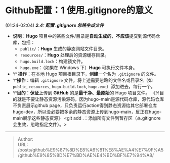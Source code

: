 # Github配置：1 使用.gitignore的意义


(01:24-02:04) ***2.4: 配置 .gitignore 忽略生成文件***
-   **说明**：**Hugo** 项目中的某些文件/目录是**自动生成的**，**不应该**提交到源代码仓库，包括：
    *   `public/`：**Hugo** 生成的静态网站文件目录。
    *   `resources/`：**Hugo** 处理后的资源缓存目录。
    *   `hugo.build.lock`：构建锁文件。
    *   `hugo.exe`：（如果在 Windows 下）**Hugo** 可执行文件本身。
-   ♈ **操作**：在本地 Hugo 项目根目录下，**创建**一个名为 `.gitignore` 的文件。
-   ♈**操作**：编辑 `.gitignore` 文件，将上述需要忽略的文件名或目录名（如 `public`, `resources`, `hugo.build.lock`, `hugo.exe`）添加进去，每行一个。
-   ♈**目的**：**保证**上传到 **GitHub** 的是**最干净、最原始**的 Hugo 项目文件。
	《♓目的就是不要让静态资源污染源码，因为hugo-main是源代码仓库，源代码仓库不负责展示github page，只负责运行action得到静态资源给其它部署仓库hugo-dev，所以没必要把多余的静态资源上传到hugo-main，反正在hugo-main展示这些静态资源》
	<git add .：添加所有文件到暂存区（♎.gitignore 会生效，忽略指定文件）。>

---

> Author:   
> URL: /posts/github%E9%87%8D%E8%A6%81%E8%AE%A4%E7%9F%A5/github%E9%85%8D%E7%BD%AE%E4%BD%BF%E7%94%A8/  

